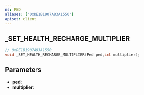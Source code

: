 ```yaml
---
ns: PED
aliases: ["0xDE1B1907A83A1550"]
apiset: client
---
```

## _SET_HEALTH_RECHARGE_MULTIPLIER

```c
// 0xDE1B1907A83A1550
void _SET_HEALTH_RECHARGE_MULTIPLIER(Ped ped,int multiplier);
```


## Parameters
* **ped**:
* **multiplier**: